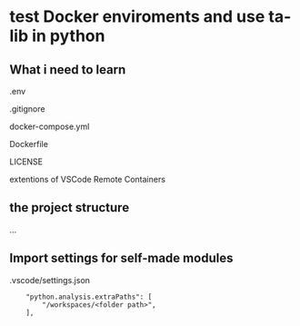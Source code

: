 # test Docker enviroments and use ta-lib in python

## What i need to learn

.env

.gitignore

docker-compose.yml

Dockerfile

LICENSE

extentions of VSCode Remote Containers


## the project structure
...



## Import settings for self-made modules

.vscode/settings.json

```
    "python.analysis.extraPaths": [
        "/workspaces/<folder path>",
    ],
```